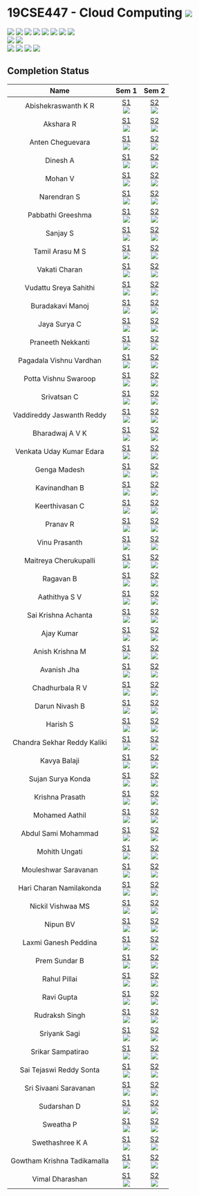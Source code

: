 # 19CSE447 - Cloud Computing ![](https://img.shields.io/badge/-Live-brightgreen)
![](https://img.shields.io/badge/Batch-20EEE-lightgreen) ![](https://img.shields.io/badge/Batch-20ELC-lightgreen) ![](https://img.shields.io/badge/Batch-20CCE-lightgreen) ![](https://img.shields.io/badge/Batch-20ECE-lightgreen) ![](https://img.shields.io/badge/Batch-20CSE-lightgreen) ![](https://img.shields.io/badge/UG-blue) ![](https://img.shields.io/badge/Subject-Cloud-blue) ![](https://img.shields.io/badge/Subject-Elective-purple)  <br/>
![](https://img.shields.io/badge/Lecture-3-orange)  ![](https://img.shields.io/badge/Credits-3-orange) <br/>
![](https://img.shields.io/badge/Students-61-blue) ![](https://img.shields.io/badge/Course_Outcome_Attainment-TBD-blue) ![](https://img.shields.io/badge/Average_Marks-TBD-blue) ![](https://img.shields.io/badge/Course_Feedback-TBD-blue) 

## Completion Status

| Name | Sem 1  | Sem 2 | 
|:----:|:------:|:-----:|
| Abishekraswanth K R | [S1](https://www.credly.com/badges/ced3d621-6e9d-41c1-a0dd-fa9a08424805/) <br/>  ![](https://img.shields.io/badge/-24_Sept-orange) | [S2](https://www.credly.com/badges/fd381e77-8834-4f23-82b2-df8686ddce61/) <br/>  ![](https://img.shields.io/badge/-16_Nov-gold) |
| Akshara R | [S1](https://www.credly.com/badges/56ac3753-27c5-42fb-a1c0-15e50b822f0d/) <br/>  ![](https://img.shields.io/badge/-24_Sept-orange) | [S2](https://www.credly.com/badges/d52819c0-0081-411d-b711-7cf58ea0edae/) <br/>  ![](https://img.shields.io/badge/-16_Nov-gold) |
| Anten Cheguevara  | [S1](https://www.credly.com/badges/27346431-328f-4890-ad9c-ad63fd1b34a7/) <br/>  ![](https://img.shields.io/badge/-21_Sept-orange) | [S2](https://www.credly.com/badges/ec8d0cf1-31a3-4d48-947d-12bc993ce4b8/) <br/>  ![](https://img.shields.io/badge/-16_Nov-gold) |
| Dinesh A | [S1](https://www.credly.com/badges/8b65c72a-3b11-4719-9319-1f5d3e497c1c/) <br/>  ![](https://img.shields.io/badge/-24_Sept-orange) | [S2](https://www.credly.com/badges/af967881-43f4-459b-94ee-7e62d47d1f7b/) <br/>  ![](https://img.shields.io/badge/-16_Nov-gold) |
| Mohan V  | [S1](https://www.credly.com/badges/52f8a772-ef58-4cfb-af88-dfa5e7dfd742/) <br/>  ![](https://img.shields.io/badge/-24_Sept-orange) | [S2](https://www.credly.com/badges/8668110b-33c4-4bc2-bc47-3253e1892ce7/) <br/>  ![](https://img.shields.io/badge/-01_Nov-gold) |
| Narendran S  | [S1](https://www.credly.com/badges/3ced2a28-61c1-427c-a5e1-cafac024e0ec) <br/>  ![](https://img.shields.io/badge/-24_Sept-orange) | [S2](https://www.credly.com/badges/392fe7e7-e0a1-45c8-abe4-6e0f7f4f4171) <br/>  ![](https://img.shields.io/badge/-16_Nov-gold) |
| Pabbathi Greeshma  | [S1](https://www.credly.com/badges/db2675b9-4dc2-478c-af28-986ff5c0e5e6/) <br/>  ![](https://img.shields.io/badge/-24_Sept-orange) | [S2](https://www.credly.com/badges/17bc265e-6eab-4f68-a264-b2b903d84616/) <br/>  ![](https://img.shields.io/badge/-16_Nov-gold) |
| Sanjay S | [S1](https://www.credly.com/badges/f1ee65b3-3106-4e52-a429-1b427fa4489b/) <br/>  ![](https://img.shields.io/badge/-24_Sept-orange) | [S2](https://www.credly.com/badges/55b6672a-e811-4cb8-8a86-f73e1f0aa405/) <br/>  ![](https://img.shields.io/badge/-16_Nov-gold) |
| Tamil Arasu M S  | [S1](https://www.credly.com/badges/f94a8476-59d9-4715-b753-5e03167950bc/) <br/>  ![](https://img.shields.io/badge/-11_Sept-orange) | [S2](https://www.credly.com/badges/2ab88a6b-eb75-465f-94db-71b2ca65467a/) <br/>  ![](https://img.shields.io/badge/-11_Nov-gold) |
| Vakati Charan | [S1](https://www.credly.com/badges/89d1a55a-8802-4622-9321-2d2720fcd05b/) <br/>  ![](https://img.shields.io/badge/-11_Sept-orange) | [S2](https://www.credly.com/badges/19962206-8c02-4e11-8558-fd82bd2b8789/) <br/>  ![](https://img.shields.io/badge/-14_Nov-gold) |
| Vudattu Sreya Sahithi  | [S1](https://www.credly.com/badges/8565ba86-8f52-4bfe-a8f1-0de1bb36ef58/) <br/>  ![](https://img.shields.io/badge/-11_Sept-orange) | [S2](https://www.credly.com/badges/fdb5428e-0044-4550-b6d6-088791d3f4f4/) <br/>  ![](https://img.shields.io/badge/-14_Nov-gold) |
| Buradakavi Manoj  | [S1](https://www.credly.com/badges/ec849ebd-e4f7-4710-941f-ce65eb1d9a95/) <br/>  ![](https://img.shields.io/badge/-09_Sept-orange) | [S2](https://www.credly.com/badges/900df6ea-c809-4427-86cc-3ee29c620f9b/) <br/>  ![](https://img.shields.io/badge/-18_Nov-gold) |
| Jaya Surya C  | [S1](https://www.credly.com/badges/03ffbab9-dc7b-4dd3-8f58-584c333e4e31) <br/>  ![](https://img.shields.io/badge/-24_Sept-orange) | [S2](https://www.credly.com/badges/739d61a6-f357-482a-8f59-d5fb4699d2b9/) <br/>  ![](https://img.shields.io/badge/-16_Nov-gold) |
| Praneeth Nekkanti  | [S1](https://www.credly.com/badges/8b684990-6d71-4fe7-a349-d1c30a34d530/) <br/>  ![](https://img.shields.io/badge/-22_Sept-orange) | [S2](https://www.credly.com/badges/0e3f7ba6-be9d-4c9f-89bc-c1858deb22f4/) <br/>  ![](https://img.shields.io/badge/-11_Nov-gold) |
| Pagadala Vishnu Vardhan | [S1](https://www.credly.com/badges/6c634e04-59b8-465e-89cd-5e619132fffe/) <br/>  ![](https://img.shields.io/badge/-24_Sept-orange) | [S2](https://www.credly.com/badges/56b0c4a0-b45c-4997-b92c-27117508bc5a/) <br/>  ![](https://img.shields.io/badge/-20_Nov-gold) |
| Potta Vishnu Swaroop | [S1](https://www.credly.com/badges/ef0c253c-b1a8-474d-9fa2-5519ce72a9ce) <br/>  ![](https://img.shields.io/badge/-16_Sept-orange) | [S2](https://www.credly.com/badges/6bb76658-cfdc-433f-a993-b022a6664e99) <br/>  ![](https://img.shields.io/badge/-12_Nov-gold) |
| Srivatsan C  | [S1](https://www.credly.com/badges/6d101220-52dd-45fd-90ea-346405b19a62/) <br/>  ![](https://img.shields.io/badge/-04_Sept-orange) | [S2](https://www.credly.com/badges/71a96a78-0fff-463d-b574-e3b5d792e36f/) <br/>  ![](https://img.shields.io/badge/-05_Nov-gold) |
| Vaddireddy Jaswanth Reddy | [S1](https://www.credly.com/badges/e0de8bad-8697-4d96-b947-827b216a991d/) <br/>  ![](https://img.shields.io/badge/-09_Sept-orange) | [S2](https://www.credly.com/badges/a1fd1114-803b-4b72-9e1a-0d1f366e7969/) <br/>  ![](https://img.shields.io/badge/-10_Nov-gold) |
| Bharadwaj A V K | [S1](https://www.credly.com/badges/e1b0f5f9-4009-4e47-b8cd-ab59029da8cc/) <br/>  ![](https://img.shields.io/badge/-18_Sept-orange) | [S2](https://www.credly.com/badges/0ddc8961-f849-48e0-8b02-cfdf6dff019f/) <br/>  ![](https://img.shields.io/badge/-16_Nov-gold) |
| Venkata Uday Kumar Edara | [S1](https://www.credly.com/badges/2e2bca0c-a659-451b-a3c2-b999dc281607/) <br/>  ![](https://img.shields.io/badge/-08_Sept-orange) | [S2](https://www.credly.com/badges/53200022-a221-4dd2-afba-9c194de4e08c/) <br/>  ![](https://img.shields.io/badge/-22_Sept-gold) |
| Genga Madesh  | [S1](https://www.credly.com/badges/a05f44a3-fa04-4dda-a0b7-d5398ac6797a) <br/>  ![](https://img.shields.io/badge/-09_Oct-orange) | [S2](https://www.credly.com/badges/efab9948-fcea-4f02-9a4c-589723f71889/) <br/>  ![](https://img.shields.io/badge/-18_Oct-gold) |
|  Kavinandhan B   | [S1](https://www.credly.com/badges/87296e72-8df9-415e-969b-8268ecedea48/) <br/>  ![](https://img.shields.io/badge/-05_Aug-orange) | [S2](https://www.credly.com/badges/0113eaa8-4d1e-40c5-bf65-1aee8e879c5c/) <br/>  ![](https://img.shields.io/badge/-19_Oct-gold) |
|  Keerthivasan C  | [S1](https://www.credly.com/badges/dd0ac1f4-8764-4a1d-8b2e-35a7d97a6210/) <br/>  ![](https://img.shields.io/badge/-10_Sept-orange) | [S2](https://www.credly.com/badges/4a1ab885-f9e4-4d69-83c3-23eb3fd0e040/) <br/>  ![](https://img.shields.io/badge/-05_Nov-gold) |
| Pranav R  | [S1](https://www.credly.com/badges/2318c931-1be5-44bf-afc1-39f723e86c64/) <br/>  ![](https://img.shields.io/badge/-09_Sept-orange) | [S2](https://www.credly.com/badges/9c98dea3-b0ca-4577-a3fb-6a588b6d7185/) <br/>  ![](https://img.shields.io/badge/-12_Nov-gold) |
| Vinu Prasanth  | [S1](https://www.credly.com/badges/d325d580-8e24-4f9f-8ae9-f8b89e69310a/) <br/>  ![](https://img.shields.io/badge/-24_Sept-orange) | [S2](https://www.credly.com/badges/4f339194-febc-44e2-b7b3-1a6c31fd1a19/) <br/>  ![](https://img.shields.io/badge/-09_Nov-gold) |
| Maitreya Cherukupalli | [S1](https://www.credly.com/badges/0043eb09-b64b-482b-99c0-4549887f3652/) <br/>  ![](https://img.shields.io/badge/-08_Sept-orange) | [S2](https://www.credly.com/badges/00de97cb-c7c9-435e-bd4b-eb097ac1eb3b/) <br/>  ![](https://img.shields.io/badge/-10_Nov-gold) |
| Ragavan B | [S1](https://www.credly.com/badges/43792333-7a2a-4d84-a3bf-287d6eca3ced/) <br/>  ![](https://img.shields.io/badge/-09_Sept-orange) | [S2](https://www.credly.com/badges/6a31e69b-3bc9-4195-baa3-67334e5396c8/) <br/>  ![](https://img.shields.io/badge/-12_Nov-gold) |
| Aathithya S V  | [S1](https://www.credly.com/badges/c4aef9b7-9790-41cd-9100-4a36ed2989c4/) <br/>  ![](https://img.shields.io/badge/-20_Aug-orange) | [S2](https://www.credly.com/badges/762acae1-93fb-4f35-9ada-adf9b74f4eb1/) <br/>  ![](https://img.shields.io/badge/-06_Nov-gold) |
| Sai Krishna Achanta  | [S1](https://www.credly.com/badges/c4aef9b7-9790-41cd-9100-4a36ed2989c4/) <br/>  ![](https://img.shields.io/badge/-01_Sept-orange) | [S2](https://www.credly.com/badges/5ce9b041-83bd-4a3e-8319-ab8b7dfc6f6d/) <br/>  ![](https://img.shields.io/badge/-30_Oct-gold) |
| Ajay Kumar | [S1](https://www.credly.com/badges/dd1fac95-c385-407a-b3ff-fcfed0298e47/) <br/>  ![](https://img.shields.io/badge/-25_Sept-orange) | [S2](https://www.credly.com/badges/96bdb020-8fb9-4c52-a823-9430c2d3cb02/) <br/>  ![](https://img.shields.io/badge/-16_Nov-gold) |
| Anish Krishna M | [S1](https://www.credly.com/badges/1e69414c-c9fc-44c3-a0a5-9839e90e92bb/) <br/>  ![](https://img.shields.io/badge/-24_Sept-orange) | [S2](https://www.credly.com/badges/b78c5907-3195-449b-a09d-a599ff671bfb/) <br/>  ![](https://img.shields.io/badge/-16_Nov-gold) |
|  Avanish Jha | [S1](https://www.credly.com/badges/11fb4c92-5dd5-44ca-940e-7dd856995852/) <br/>  ![](https://img.shields.io/badge/-09_Oct-orange) | [S2](https://www.credly.com/badges/79435956-465c-4522-8a3c-8939f8a2ed08/) <br/>  ![](https://img.shields.io/badge/-18_Nov-gold) |
| Chadhurbala R V  | [S1](https://www.credly.com/badges/eb172e33-4289-4b10-9409-deb1529d3aa3/) <br/>  ![](https://img.shields.io/badge/-25_Aug-orange) | [S2](https://www.credly.com/badges/dcd05b76-14b8-47bb-b4cd-47fbade83c1f/) <br/>  ![](https://img.shields.io/badge/-19_Oct-gold) |
| Darun Nivash B | [S1](https://www.credly.com/badges/554ea606-92b5-4152-97b0-67e6bcda3cbe/) <br/>  ![](https://img.shields.io/badge/-25_Sept-orange) | [S2](https://www.credly.com/badges/71db97ab-7b31-4cb0-836b-e90c05957b31/) <br/>  ![](https://img.shields.io/badge/-16_Nov-gold) |
|  Harish S | [S1](https://www.credly.com/badges/b10c7ed4-b4b2-45d5-ad17-a4669ba3e0cc/) <br/>  ![](https://img.shields.io/badge/-10_Oct-orange) | [S2](https://www.credly.com/badges/a61bb59c-8b7c-47e5-8363-4b8acfe7f336/) <br/>  ![](https://img.shields.io/badge/-16_Nov-gold) |
| Chandra Sekhar Reddy Kaliki | [S1](https://www.credly.com/badges/31bbc2aa-1d10-4c3a-ad5d-65f5cfe29ed2/) <br/>  ![](https://img.shields.io/badge/-25_Sept-orange) | [S2](https://www.credly.com/badges/10c72d74-2cff-4517-8bd0-2e48f25fbbef/) <br/>  ![](https://img.shields.io/badge/-10_Nov-gold) |
| Kavya Balaji | [S1](https://www.credly.com/badges/83ac1bf4-ddbc-4289-8d45-5eb7c6901c27/) <br/>  ![](https://img.shields.io/badge/-16_Nov-orange) | [S2](https://www.credly.com/badges/83ac1bf4-ddbc-4289-8d45-5eb7c6901c27/) <br/>  ![](https://img.shields.io/badge/-20_Nov-gold) |
| Sujan Surya Konda | [S1](https://www.credly.com/badges/471cb476-f042-4487-9913-6ebf4c3bbcaf/) <br/>  ![](https://img.shields.io/badge/-16_Nov-orange) | [S2](https://www.credly.com/badges/7c3b40f1-c3fa-451f-9ef4-58aab53a75e7/) <br/>  ![](https://img.shields.io/badge/-10_Nov-gold) |
| Krishna Prasath | [S1](https://www.credly.com/badges/a2b6b219-3a02-4dac-b294-2d4308da9101/) <br/>  ![](https://img.shields.io/badge/-17_Sept-orange) | [S2](https://www.credly.com/badges/19bd3c3b-f731-4190-924a-5f1d7a26f943/) <br/>  ![](https://img.shields.io/badge/-08_Nov-gold) |
| Mohamed Aathil | [S1](https://www.credly.com/badges/50d5da49-0b79-40c8-ab48-ba6020258687/) <br/>  ![](https://img.shields.io/badge/-24_Sept-orange) | [S2](https://www.credly.com/badges/bc1e7aff-3420-43a6-8e2d-d6a10295f381/) <br/>  ![](https://img.shields.io/badge/-16_Nov-gold) |
| Abdul Sami Mohammad  | [S1](https://www.credly.com/badges/4d67819f-13fb-4da7-95bb-b2508ef02867/) <br/>  ![](https://img.shields.io/badge/-25_Sept-orange) | [S2](https://www.credly.com/badges/d4ea49be-cfa0-4458-828c-6e920294c17f/) <br/>  ![](https://img.shields.io/badge/-10_Nov-gold) |
| Mohith Ungati  | [S1](https://www.credly.com/badges/994070ae-6250-4637-8260-311bb058191d/) <br/>  ![](https://img.shields.io/badge/-25_Sept-orange) | [S2](https://www.credly.com/badges/88c1b2a8-6ef3-4e27-95cc-be7c487d003c/) <br/>  ![](https://img.shields.io/badge/-09_Nov-gold) |
| Mouleshwar Saravanan | [S1](https://www.credly.com/badges/5bfdde29-48d6-43a6-b989-a5e524debb96/) <br/>  ![](https://img.shields.io/badge/-06_Sept-orange) | [S2](https://www.credly.com/badges/75e8dce6-7684-40fe-a8c3-890922e325e5/) <br/>  ![](https://img.shields.io/badge/-27_Oct-gold) |
| Hari Charan Namilakonda | [S1](https://www.credly.com/badges/2b1d69e1-3914-4d6a-99e0-3e84f873fcd4/) <br/>  ![](https://img.shields.io/badge/-25_Sept-orange) | [S2](https://www.credly.com/badges/cf344cc9-c2ae-4a22-828b-f0cf049befdd/) <br/>  ![](https://img.shields.io/badge/-22_Oct-gold) |
| Nickil Vishwaa MS | [S1](https://www.credly.com/badges/b4aef909-64be-4770-897d-e90c58665579/) <br/>  ![](https://img.shields.io/badge/-24_Sept-orange) | [S2](https://www.credly.com/badges/0368831a-7eca-4917-bfb7-f96f471ca0f7/) <br/>  ![](https://img.shields.io/badge/-16_Nov-gold) |
| Nipun BV | [S1](https://www.credly.com/badges/6e81fc84-eb5c-430d-85a1-7d618d967f5f/) <br/>  ![](https://img.shields.io/badge/-09_Sept-orange) | [S2](https://www.credly.com/badges/bd988eae-edbb-4a1d-984b-19eeae76662c/) <br/>  ![](https://img.shields.io/badge/-28_Oct-gold) |
| Laxmi Ganesh Peddina | [S1](https://www.credly.com/badges/a4a9c249-f8da-4a75-b01d-5ab3aa5f4332/) <br/>  ![](https://img.shields.io/badge/-24_Sept-orange) | [S2](https://www.credly.com/badges/a229eebc-cda3-4edc-bde2-1a864aab5502/) <br/>  ![](https://img.shields.io/badge/-09_Nov-gold) |
| Prem Sundar B | [S1](https://www.credly.com/badges/7d068b87-c226-4d03-bfa4-4f98449e33ed/) <br/>  ![](https://img.shields.io/badge/-24_Sept-orange) | [S2](https://www.credly.com/badges/7c6a4a07-eebc-43e8-b52a-225a548a4b98/) <br/>  ![](https://img.shields.io/badge/-16_Nov-gold) |
| Rahul Pillai | [S1](https://www.credly.com/badges/7c2a20a5-db18-4f1b-9388-d67ffddc290a/) <br/>  ![](https://img.shields.io/badge/-24_Sept-orange) | [S2](https://www.credly.com/badges/65002a72-a301-410c-b9f2-8c4da6204193/) <br/>  ![](https://img.shields.io/badge/-13_Nov-gold) |
| Ravi Gupta | [S1](https://www.credly.com/badges/75f23e1c-59d5-42d4-95f8-640339b04cd5/) <br/>  ![](https://img.shields.io/badge/-25_Sept-orange) | [S2](https://www.credly.com/badges/e9f8accb-7a23-42d2-907a-a49da40b6538/) <br/>  ![](https://img.shields.io/badge/-28_Oct-gold) |
| Rudraksh Singh | [S1](https://www.credly.com/badges/d03b0d8b-49c8-45b4-83a4-c6a96145f341/) <br/>  ![](https://img.shields.io/badge/-19_Nov-orange) | [S2](https://www.credly.com/badges/449c8d41-2952-4c53-a4e8-b7a22e0f9049/) <br/>  ![](https://img.shields.io/badge/-20_Nov-gold) |
| Sriyank Sagi | [S1](https://www.credly.com/badges/e1b1a279-2fe2-4626-aaf2-1590bd59adc0/) <br/>  ![](https://img.shields.io/badge/-25_Sept-orange) | [S2](https://www.credly.com/badges/1d20c486-0f2a-46cb-8ef2-48bf4898f49d/) <br/>  ![](https://img.shields.io/badge/-10_Nov-gold) |
|  Srikar Sampatirao | [S1](https://www.credly.com/badges/2a02f832-68bb-4c48-9adc-66f18f8ccd17/) <br/>  ![](https://img.shields.io/badge/-25_Sept-orange) | [S2](https://www.credly.com/badges/af1bfca7-e54d-4693-b81d-3df09a2e094f/) <br/>  ![](https://img.shields.io/badge/-10_Nov-gold) |
| Sai Tejaswi Reddy Sonta | [S1](https://www.credly.com/badges/fcb24125-f958-42b6-ab30-c5b7ee04cd10/) <br/>  ![](https://img.shields.io/badge/-25_Sept-orange) | [S2](https://www.credly.com/badges/8237eb13-051d-4f9c-80a8-25941727b09b/) <br/>  ![](https://img.shields.io/badge/-17_Nov-gold) |
| Sri Sivaani Saravanan | [S1](https://www.credly.com/badges/b5522b9f-829b-47a9-896a-159cfaa94d96/) <br/>  ![](https://img.shields.io/badge/-23_Sept-orange) | [S2](https://www.credly.com/badges/d37e6987-1ea4-4885-a427-3ebf3dc42daa/) <br/>  ![](https://img.shields.io/badge/-08_Nov-gold) |
| Sudarshan D | [S1](https://www.credly.com/badges/289f48ce-11f0-49df-98d9-dab442f08a45/) <br/>  ![](https://img.shields.io/badge/-11_Sept-orange) | [S2](https://www.credly.com/badges/72dbe9a4-1ff0-445a-9d08-4d0487be9ade/) <br/>  ![](https://img.shields.io/badge/-08_Nov-gold) |
| Sweatha P | [S1](https://www.credly.com/badges/b957128a-c737-479b-9475-d16e54a98099/) <br/>  ![](https://img.shields.io/badge/-24_Sept-orange) | [S2](https://www.credly.com/badges/36ab263c-5b36-4924-97ed-a492b72e2860/) <br/>  ![](https://img.shields.io/badge/-16_Nov-gold) |
| Swethashree K A  | [S1](https://www.credly.com/badges/79b3c145-b9cb-4d1c-a7f5-e7e605f4ee8e/) <br/>  ![](https://img.shields.io/badge/-24_Sept-orange) | [S2](https://www.credly.com/badges/97fd41f7-dc37-4696-b953-032d79aa7ca1/) <br/>  ![](https://img.shields.io/badge/-17_Nov-gold) |
| Gowtham Krishna Tadikamalla  | [S1](https://www.credly.com/badges/22a80a83-6fc9-442d-96f5-1113168e5603/) <br/>  ![](https://img.shields.io/badge/-25_Sept-orange) | [S2](https://www.credly.com/badges/2a4ece63-cf61-4f9c-9987-7facf3d3a6f3/) <br/>  ![](https://img.shields.io/badge/-13_Nov-gold) |
| Vimal Dharashan | [S1](https://www.credly.com/badges/23fbeb62-e6ff-4cf2-949b-3071dd5b023c/) <br/>  ![](https://img.shields.io/badge/-24_Sept-orange) | [S2](https://www.credly.com/badges/6ddccc5c-ef04-497d-90a8-2836e1a0bfa1/) <br/>  ![](https://img.shields.io/badge/-16_Nov-gold) |
